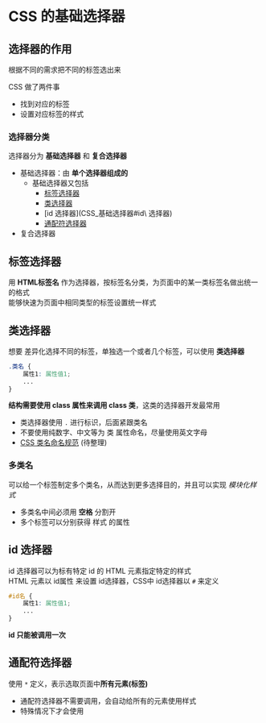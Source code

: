 
# CSS 的基础选择器

## 选择器的作用

根据不同的需求把不同的标签选出来

CSS 做了两件事

- 找到对应的标签
- 设置对应标签的样式

### 选择器分类

选择器分为 **基础选择器** 和 **复合选择器**

- 基础选择器：由 **单个选择器组成的**
  - 基础选择器又包括
    - [标签选择器](CSS_基础#标签选择器)
    - [类选择器](CSS_基础选择器#类选择器)
    - [id 选择器](CSS_基础选择器#id\ 选择器)
    - [通配符选择器](CSS_基础选择器#通配符选择器)
- 复合选择器

## 标签选择器

用 **HTML标签名** 作为选择器，按标签名分类，为页面中的某一类标签名做出统一的格式\
能够快速为页面中相同类型的标签设置统一样式

## 类选择器

想要 差异化选择不同的标签，单独选一个或者几个标签，可以使用 **类选择器**

```css
.类名 {
	属性1: 属性值1;
	...
}
```

**结构需要使用 class 属性来调用 class 类**，这类的选择器开发最常用

- 类选择器使用 `.` 进行标识，后面紧跟类名
- 不要使用纯数字、中文等为 类 属性命名，尽量使用英文字母
- [CSS 类名命名规范](https://www.cnblogs.com/ipoplar/p/4539415.html) (待整理)

### 多类名

可以给一个标签制定多个类名，从而达到更多选择目的，并且可以实现 _模块化样式_

- 多类名中间必须用 **空格** 分割开
- 多个标签可以分别获得 样式 的属性

## id 选择器

id 选择器可以为标有特定 id 的 HTML 元素指定特定的样式\
HTML 元素以 id属性 来设置 id选择器，CSS中 id选择器以 `#` 来定义

```css
#id名 {
	属性1: 属性值1;
	...
}
```

**id 只能被调用一次**

## 通配符选择器

使用 `*` 定义，表示选取页面中**所有元素(标签)**
+ 通配符选择器不需要调用，会自动给所有的元素使用样式
+ 特殊情况下才会使用